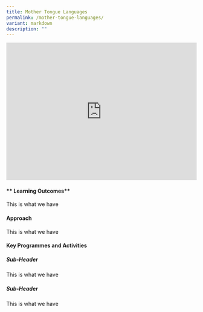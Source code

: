 ```yaml
---
title: Mother Tongue Languages
permalink: /mother-tongue-languages/
variant: markdown
description: ""
---
```



<style>
	.google-slides-container{ position: relative; width: 100%; padding-top: 72%; overflow: hidden; } .google-slides-container iframe{ position: absolute; top: 0; left: 0; width: 100%; height: 100%; }
</style>

<div class="google-slides-container">
<iframe allowfullscreen="true" height="605" width="864" frameborder="0" src="https://docs.google.com/presentation/d/e/2PACX-1vTnzGa5fwySnUB6V-I89juIm6VgNKkvjisxW90Rl98OGnttqGSzFoLIXxfl4IsfnVdab_JuBkFbTBGk/embed?start=true&amp;loop=false&amp;delayms=3000"></iframe></div>


#### ** Learning Outcomes**
This is what we have



#### **Approach**
This is what we have



#### **Key Programmes and Activities**
##### Sub-Header
This is what we have



##### Sub-Header
This is what we have




